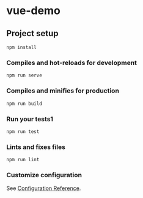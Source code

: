 # vue-demo

## Project setup
```
npm install
```

### Compiles and hot-reloads for development
```
npm run serve
```

### Compiles and minifies for production
```
npm run build
```

### Run your tests1
```
npm run test
```

### Lints and fixes files
```
npm run lint
```

### Customize configuration
See [Configuration Reference](https://cli.vuejs.org/config/).
